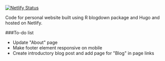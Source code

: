 [![Netlify Status](https://api.netlify.com/api/v1/badges/d5310fea-75f0-406b-baea-30658ab07680/deploy-status)](https://app.netlify.com/sites/alex-handy/deploys)  

Code for personal website built using R blogdown package and Hugo and hosted on Netlify.  

###To-do list

- Update "About" page  
- Make footer element responsive on mobile  
- Create introductory blog post and add page for "Blog" in page links


